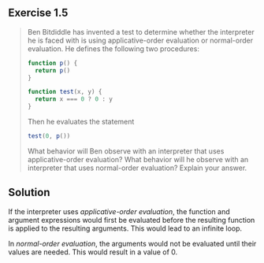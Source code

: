 ## Exercise 1.5

> Ben Bitdiddle has invented a test to determine whether the interpreter he is faced with is using applicative-order evaluation or normal-order evaluation. He defines the following two procedures:
>
> ```js
> function p() {
>   return p()
> }
>
> function test(x, y) {
>   return x === 0 ? 0 : y
> }
> ```
>
> Then he evaluates the statement
>
> ```js
> test(0, p())
> ```
>
> What behavior will Ben observe with an interpreter that uses applicative-order evaluation? What behavior will he observe with an interpreter that uses normal-order evaluation? Explain your answer.

## Solution

If the interpreter uses _applicative-order evaluation_, the function and argument expressions would first be evaluated before the resulting function is applied to the resulting arguments. This would lead to an infinite loop.

In _normal-order evaluation_, the arguments would not be evaluated until their values are needed. This would result in a value of 0.
